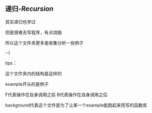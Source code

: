 ## 递归-*Recursion*

其实递归也学过

但是很难去写程序，有点烧脑

所以这个文件夹更多是收集分析一些例子

:-)

tips：

这个文件夹内的结构是这样的

example开头的是例子

F代表操作在自身调用之前
B代表操作在自身调用之后

background代表这个文件是为了让某一个example能跑起来而写的函数库